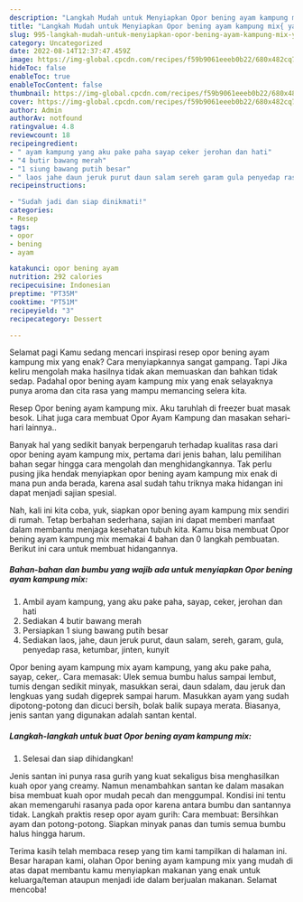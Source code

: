 ```yaml
---
description: "Langkah Mudah untuk Menyiapkan Opor bening ayam kampung mix{ yang Lezat,  Menu Buat lebaran"
title: "Langkah Mudah untuk Menyiapkan Opor bening ayam kampung mix{ yang Lezat,  Menu Buat lebaran"
slug: 995-langkah-mudah-untuk-menyiapkan-opor-bening-ayam-kampung-mix-yang-lezat-menu-buat-lebaran
category: Uncategorized
date: 2022-08-14T12:37:47.459Z
image: https://img-global.cpcdn.com/recipes/f59b9061eeeb0b22/680x482cq70/opor-bening-ayam-kampung-mix-foto-resep-utama.jpg
hideToc: false
enableToc: true
enableTocContent: false
thumbnail: https://img-global.cpcdn.com/recipes/f59b9061eeeb0b22/680x482cq70/opor-bening-ayam-kampung-mix-foto-resep-utama.jpg
cover: https://img-global.cpcdn.com/recipes/f59b9061eeeb0b22/680x482cq70/opor-bening-ayam-kampung-mix-foto-resep-utama.jpg
author: Admin
authorAv: notfound
ratingvalue: 4.8
reviewcount: 18
recipeingredient:
- " ayam kampung yang aku pake paha sayap ceker jerohan dan hati"
- "4 butir bawang merah"
- "1 siung bawang putih besar"
- " laos jahe daun jeruk purut daun salam sereh garam gula penyedap rasa ketumbar jinten kunyit"
recipeinstructions:

- "Sudah jadi dan siap dinikmati!"
categories:
- Resep
tags:
- opor
- bening
- ayam

katakunci: opor bening ayam 
nutrition: 292 calories
recipecuisine: Indonesian
preptime: "PT35M"
cooktime: "PT51M"
recipeyield: "3"
recipecategory: Dessert

---
```



Selamat pagi Kamu sedang mencari inspirasi resep opor bening ayam kampung mix yang enak? Cara menyiapkannya sangat gampang. Tapi Jika keliru mengolah maka hasilnya tidak akan memuaskan dan bahkan tidak sedap. Padahal opor bening ayam kampung mix yang enak selayaknya punya aroma dan cita rasa yang mampu memancing selera kita.


Resep Opor bening ayam kampung mix. Aku taruhlah di freezer buat masak besok. Lihat juga cara membuat Opor Ayam Kampung dan masakan sehari-hari lainnya..

Banyak hal yang sedikit banyak berpengaruh terhadap kualitas rasa dari opor bening ayam kampung mix, pertama dari jenis bahan, lalu pemilihan bahan segar hingga cara mengolah dan menghidangkannya. Tak perlu pusing jika hendak menyiapkan opor bening ayam kampung mix enak di mana pun anda berada, karena asal sudah tahu triknya maka hidangan ini dapat menjadi sajian spesial.


Nah, kali ini kita coba, yuk, siapkan opor bening ayam kampung mix sendiri di rumah. Tetap berbahan sederhana, sajian ini dapat memberi manfaat dalam membantu menjaga kesehatan tubuh kita. Kamu bisa membuat Opor bening ayam kampung mix memakai 4 bahan dan 0 langkah pembuatan. Berikut ini cara untuk membuat hidangannya.

<!--inarticleads1-->

##### Bahan-bahan dan bumbu yang wajib ada untuk menyiapkan Opor bening ayam kampung mix:

1. Ambil  ayam kampung, yang aku pake paha, sayap, ceker, jerohan dan hati
1. Sediakan 4 butir bawang merah
1. Persiapkan 1 siung bawang putih besar
1. Sediakan  laos, jahe, daun jeruk purut, daun salam, sereh, garam, gula, penyedap rasa, ketumbar, jinten, kunyit


Opor bening ayam kampung mix ayam kampung, yang aku pake paha, sayap, ceker,. Cara memasak: Ulek semua bumbu halus sampai lembut, tumis dengan sedikit minyak, masukkan serai, daun sdalam, dau jeruk dan lengkuas yang sudah digeprek sampai harum. Masukkan ayam yang sudah dipotong-potong dan dicuci bersih, bolak balik supaya merata. Biasanya, jenis santan yang digunakan adalah santan kental. 

<!--inarticleads2-->

##### Langkah-langkah untuk buat Opor bening ayam kampung mix:


1. Selesai dan siap dihidangkan!

Jenis santan ini punya rasa gurih yang kuat sekaligus bisa menghasilkan kuah opor yang creamy. Namun menambahkan santan ke dalam masakan bisa membuat kuah opor mudah pecah dan menggumpal. Kondisi ini tentu akan memengaruhi rasanya pada opor karena antara bumbu dan santannya tidak. Langkah praktis resep opor ayam gurih: Cara membuat: Bersihkan ayam dan potong-potong. Siapkan minyak panas dan tumis semua bumbu halus hingga harum. 

Terima kasih telah membaca resep yang tim kami tampilkan di halaman ini. Besar harapan kami, olahan Opor bening ayam kampung mix yang mudah di atas dapat membantu kamu menyiapkan makanan yang enak untuk keluarga/teman ataupun menjadi ide dalam berjualan makanan. Selamat mencoba!
